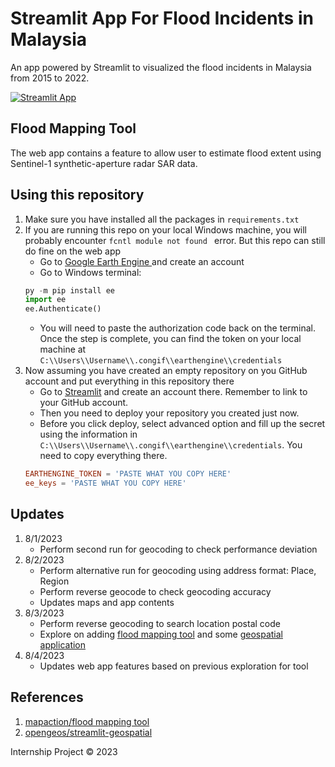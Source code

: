 # Streamlit App For Flood Incidents in Malaysia
An app powered by Streamlit to visualized the flood incidents in Malaysia from 2015 to 2022. 

[![Streamlit App](https://static.streamlit.io/badges/streamlit_badge_black_white.svg)](https://floodmapv2-wnakuiqz4idj5pr4ugzemq.streamlit.app/)

## Flood Mapping Tool
The web app contains a feature to allow user to estimate flood extent using Sentinel-1 synthetic-aperture radar SAR data. 

## Using this repository
1. Make sure you have installed all the packages in `requirements.txt`
2. If you are running this repo on your local Windows machine, you will probably encounter `fcntl module not found ` error. But this repo can still do fine on the web app
    - Go to [Google Earth Engine ](https://earthengine.google.com/) and create an account
    - Go to Windows terminal:
    ```python
    py -m pip install ee
    import ee
    ee.Authenticate()
    ```
    - You will need to paste the authorization code back on the terminal. Once the step is complete, you can find the token on your local machine at `C:\\Users\\Username\\.congif\\earthengine\\credentials`
3. Now assuming you have created an empty repository on you GitHub account and put everything in this repository there
    - Go to [Streamlit](https://streamlit.io/) and create an account there. Remember to link to your GitHub account. 
    - Then you need to deploy your repository you created just now. 
    - Before you click deploy, select advanced option and fill up the secret using the information in `C:\\Users\\Username\\.congif\\earthengine\\credentials`. You need to copy everything there. 
    ```toml
    EARTHENGINE_TOKEN = 'PASTE WHAT YOU COPY HERE'
    ee_keys = 'PASTE WHAT YOU COPY HERE'
    ```

## Updates
1. 8/1/2023 
    - Perform second run for geocoding to check performance deviation
2. 8/2/2023 
    - Perform alternative run for geocoding using address format: Place, Region
    - Perform reverse geocode to check geocoding accuracy
    - Updates maps and app contents
3. 8/3/2023
    - Perform reverse geocoding to search location postal code
    - Explore on adding [flood mapping tool](https://github.com/mapaction/flood-mapping-tool) and some [geospatial application](https://github.com/opengeos/streamlit-geospatial)
4. 8/4/2023
    - Updates web app features based on previous exploration for tool

## References
1. [mapaction/flood mapping tool](https://github.com/mapaction/flood-mapping-tool)
2. [opengeos/streamlit-geospatial](https://github.com/opengeos/streamlit-geospatial)

Internship Project © 2023